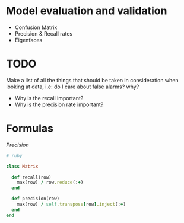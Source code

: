 # Model evaluation and validation

- Confusion Matrix
- Precision & Recall rates
- Eigenfaces


# TODO

Make a list of all the things that should be taken in consideration when looking at data, i.e: do I care about false alarms? why?

- Why is the recall important?
- Why is the precision rate important?

# Formulas

*Precision*

```ruby
# ruby

class Matrix

  def recall(row)
    max(row) / row.reduce(:+)
  end

  def precision(row)
    max(row) / self.transpose[row].inject(:+)
  end
end
```

